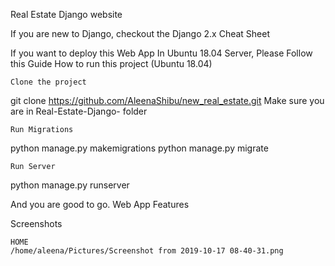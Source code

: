 Real Estate Django website

If you are new to Django, checkout the Django 2.x Cheat Sheet

If you want to deploy this Web App In Ubuntu 18.04 Server, Please Follow this Guide
How to run this project (Ubuntu 18.04)

    Clone the project

git clone https://github.com/AleenaShibu/new_real_estate.git
    Make sure you are in Real-Estate-Django- folder

  
  
      
    Run Migrations

python manage.py makemigrations
python manage.py migrate

    Run Server

python manage.py runserver 

And you are good to go.
Web App Features


Screenshots

    HOME
    /home/aleena/Pictures/Screenshot from 2019-10-17 08-40-31.png
